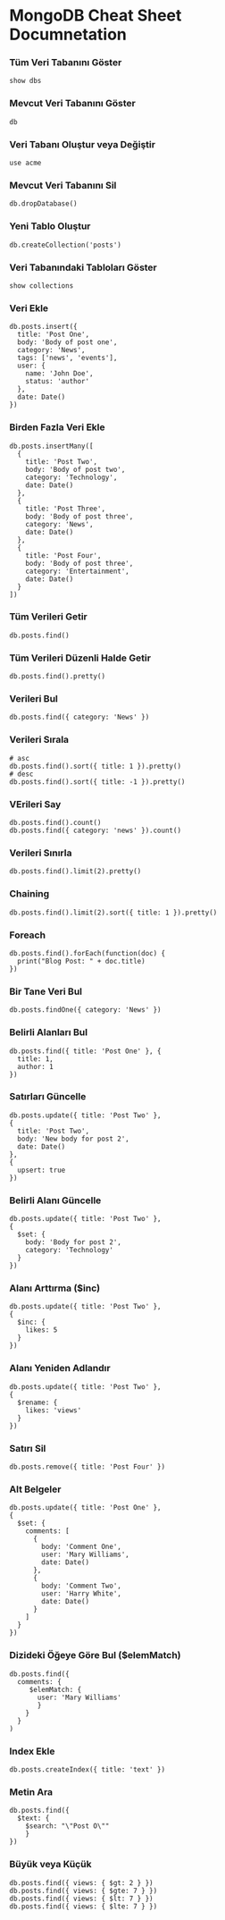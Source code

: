 # MongoDB Cheat Sheet Documnetation

### Tüm Veri Tabanını Göster

```shell
show dbs
```

### Mevcut Veri Tabanını Göster

```shell
db
```

### Veri Tabanı Oluştur veya Değiştir

```shell
use acme
```

### Mevcut Veri Tabanını Sil

```shell
db.dropDatabase()
```

### Yeni Tablo Oluştur

```shell
db.createCollection('posts')
```

### Veri Tabanındaki Tabloları Göster

```shell
show collections
```

### Veri Ekle

```shell
db.posts.insert({
  title: 'Post One',
  body: 'Body of post one',
  category: 'News',
  tags: ['news', 'events'],
  user: {
    name: 'John Doe',
    status: 'author'
  },
  date: Date()
})
```

### Birden Fazla Veri Ekle

```shell
db.posts.insertMany([
  {
    title: 'Post Two',
    body: 'Body of post two',
    category: 'Technology',
    date: Date()
  },
  {
    title: 'Post Three',
    body: 'Body of post three',
    category: 'News',
    date: Date()
  },
  {
    title: 'Post Four',
    body: 'Body of post three',
    category: 'Entertainment',
    date: Date()
  }
])
```

### Tüm Verileri Getir

```shell
db.posts.find()
```

### Tüm Verileri Düzenli Halde Getir

```shell
db.posts.find().pretty()
```

### Verileri Bul

```shell
db.posts.find({ category: 'News' })
```

### Verileri Sırala

```shell
# asc
db.posts.find().sort({ title: 1 }).pretty()
# desc
db.posts.find().sort({ title: -1 }).pretty()
```

### VErileri Say

```shell
db.posts.find().count()
db.posts.find({ category: 'news' }).count()
```

### Verileri Sınırla

```shell
db.posts.find().limit(2).pretty()
```

### Chaining

```shell
db.posts.find().limit(2).sort({ title: 1 }).pretty()
```

### Foreach

```shell
db.posts.find().forEach(function(doc) {
  print("Blog Post: " + doc.title)
})
```

### Bir Tane Veri Bul

```shell
db.posts.findOne({ category: 'News' })
```

### Belirli Alanları Bul

```shell
db.posts.find({ title: 'Post One' }, {
  title: 1,
  author: 1
})
```

### Satırları Güncelle

```shell
db.posts.update({ title: 'Post Two' },
{
  title: 'Post Two',
  body: 'New body for post 2',
  date: Date()
},
{
  upsert: true
})
```

### Belirli Alanı Güncelle

```shell
db.posts.update({ title: 'Post Two' },
{
  $set: {
    body: 'Body for post 2',
    category: 'Technology'
  }
})
```

### Alanı Arttırma ($inc)

```shell
db.posts.update({ title: 'Post Two' },
{
  $inc: {
    likes: 5
  }
})
```

### Alanı Yeniden Adlandır

```shell
db.posts.update({ title: 'Post Two' },
{
  $rename: {
    likes: 'views'
  }
})
```

### Satırı Sil

```shell
db.posts.remove({ title: 'Post Four' })
```

### Alt Belgeler

```shell
db.posts.update({ title: 'Post One' },
{
  $set: {
    comments: [
      {
        body: 'Comment One',
        user: 'Mary Williams',
        date: Date()
      },
      {
        body: 'Comment Two',
        user: 'Harry White',
        date: Date()
      }
    ]
  }
})
```

### Dizideki Öğeye Göre Bul ($elemMatch)

```shell
db.posts.find({
  comments: {
     $elemMatch: {
       user: 'Mary Williams'
       }
    }
  }
)
```

### Index Ekle

```shell
db.posts.createIndex({ title: 'text' })
```

### Metin Ara

```shell
db.posts.find({
  $text: {
    $search: "\"Post O\""
    }
})
```

### Büyük veya Küçük

```shell
db.posts.find({ views: { $gt: 2 } })
db.posts.find({ views: { $gte: 7 } })
db.posts.find({ views: { $lt: 7 } })
db.posts.find({ views: { $lte: 7 } })
```

